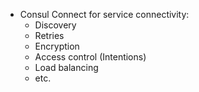 - Consul Connect for service connectivity:
    - Discovery
    - Retries
    - Encryption
    - Access control (Intentions)
    - Load balancing
    - etc.